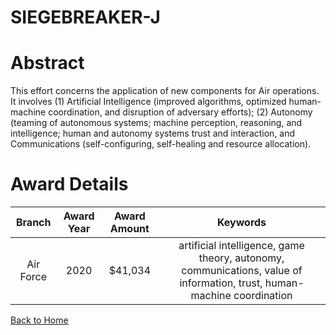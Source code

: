 
SIEGEBREAKER-J
==============

# Abstract


This effort concerns the application of new components for Air operations. It involves (1) Artificial Intelligence (improved algorithms, optimized human-machine coordination, and disruption of adversary efforts); (2) Autonomy (teaming of autonomous systems; machine perception, reasoning, and intelligence; human and autonomy systems trust and interaction, and Communications (self-configuring, self-healing and resource allocation).  

# Award Details

|Branch|Award Year|Award Amount|Keywords|
| :---: | :---: | :---: | :---: |
|Air Force|2020|$41,034|artificial intelligence, game theory, autonomy, communications, value of information, trust, human-machine coordination|
  
  


[Back to Home](https://github.com/chrischow/dod_sbir_awards/DJ/#1749)
